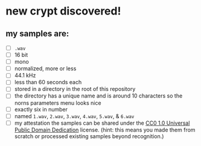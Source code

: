 # new crypt discovered!

## my samples are:

- [ ] `.wav`
- [ ] 16 bit
- [ ] mono
- [ ] normalized, more or less
- [ ] 44.1 kHz
- [ ] less than 60 seconds each
- [ ] stored in a directory in the root of this repository
- [ ] the directory has a unique name and is around 10 characters so the norns parameters menu looks nice
- [ ] exactly six in number
- [ ] named `1.wav`, `2.wav`, `3.wav`, `4.wav`, `5.wav`, & `6.wav`
- [ ] my attestation the samples can be shared under the [CC0 1.0 Universal Public Domain Dedication](https://creativecommons.org/publicdomain/zero/1.0/) license. (hint: this means you made them from scratch or processed existing samples beyond recognition.)
